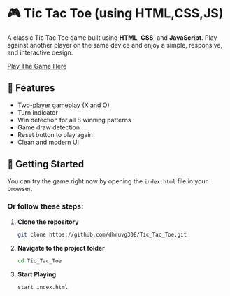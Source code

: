 # 🎮 Tic Tac Toe (using HTML,CSS,JS)



A classic Tic Tac Toe game built using **HTML**, **CSS**, and **JavaScript**. Play against another player on the same device and enjoy a simple, responsive, and interactive design.

[Play The Game Here](https://dhruvg308.github.io/Tic_Tac_Toe/)




## 🧩 Features

- Two-player gameplay (X and O)
- Turn indicator
- Win detection for all 8 winning patterns
- Game draw detection
- Reset button to play again
- Clean and modern UI

## 🚀 Getting Started

You can try the game right now by opening the `index.html` file in your browser.

### Or follow these steps:

1. **Clone the repository**
   ```bash
   git clone https://github.com/dhruvg308/Tic_Tac_Toe.git
   
2. **Navigate to the project folder**
   ```bash
   cd Tic_Tac_Toe

2. **Start Playing**
   ```bash
   start index.html

   

